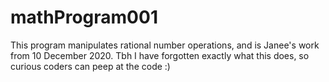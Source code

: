 # mathProgram001
This program manipulates rational number operations, and is Janee's work from 10 December 2020. Tbh I have forgotten exactly what this does, so curious coders can peep at the code :)
